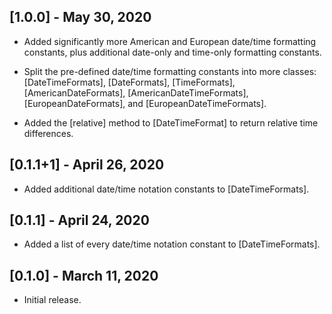 ## [1.0.0] - May 30, 2020

* Added significantly more American and European date/time formatting constants,
plus additional date-only and time-only formatting constants.

* Split the pre-defined date/time formatting constants into more classes:
[DateTimeFormats], [DateFormats], [TimeFormats], [AmericanDateFormats],
[AmericanDateTimeFormats], [EuropeanDateFormats], and [EuropeanDateTimeFormats].

* Added the [relative] method to [DateTimeFormat] to return relative time differences.

## [0.1.1+1] - April 26, 2020

* Added additional date/time notation constants to [DateTimeFormats].

## [0.1.1] - April 24, 2020

* Added a list of every date/time notation constant to [DateTimeFormats].

## [0.1.0] - March 11, 2020

* Initial release.
